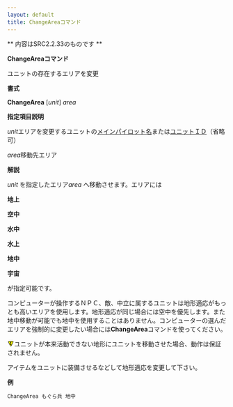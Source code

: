```yaml
---
layout: default
title: ChangeAreaコマンド
---
```

** 内容はSRC2.2.33のものです **

**ChangeAreaコマンド**

ユニットの存在するエリアを変更

**書式**

**ChangeArea** [*unit*] *area*

**指定項目説明**

*unit*エリアを変更するユニットの[メインパイロット名](メインパイロット名.md)または[ユニットＩＤ](ユニットＩＤ.md)（省略可）

*area*移動先エリア

**解説**

*unit* を指定したエリア*area* へ移動させます。エリアには

**地上**

**空中**

**水中**

**水上**

**地中**

**宇宙**

が指定可能です。

コンピューターが操作するＮＰＣ、敵、中立に属するユニットは地形適応がもっとも高いエリアを使用します。地形適応が同じ場合には空中を優先します。また地中移動が可能でも地中を使用することはありません。コンピューターの選んだエリアを強制的に変更したい場合には**ChangeArea**コマンドを使ってください。

![](./images/bm0.gif)ユニットが本来活動できない地形にユニットを移動させた場合、動作は保証されません。

アイテムをユニットに装備させるなどして地形適応を変更して下さい。

**例**
```sh
ChangeArea もぐら兵 地中
```

